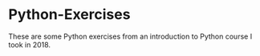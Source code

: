 # Python-Exercises

These are some Python exercises from an introduction to Python course I took in 2018.
